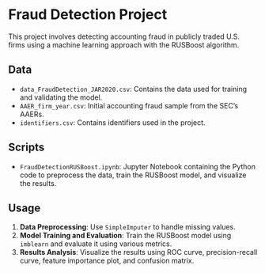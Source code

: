 # Fraud Detection Project

This project involves detecting accounting fraud in publicly traded U.S. firms using a machine learning approach with the RUSBoost algorithm.

## Data

- `data_FraudDetection_JAR2020.csv`: Contains the data used for training and validating the model.
- `AAER_firm_year.csv`: Initial accounting fraud sample from the SEC’s AAERs.
- `identifiers.csv`: Contains identifiers used in the project.

## Scripts

- `FraudDetectionRUSBoost.ipynb`: Jupyter Notebook containing the Python code to preprocess the data, train the RUSBoost model, and visualize the results.

## Usage

1. **Data Preprocessing**: Use `SimpleImputer` to handle missing values.
2. **Model Training and Evaluation**: Train the RUSBoost model using `imblearn` and evaluate it using various metrics.
3. **Results Analysis**: Visualize the results using ROC curve, precision-recall curve, feature importance plot, and confusion matrix.

